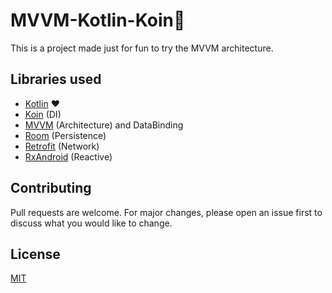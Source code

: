 # MVVM-Kotlin-Koin:rocket:

This is a project made just for fun to try the MVVM architecture.

## Libraries used
- [Kotlin](https://kotlinlang.org/docs/reference/) :heart:
- [Koin](https://github.com/InsertKoinIO/koin) (DI)
- [MVVM](https://developer.android.com/jetpack/docs/guide) (Architecture) and DataBinding
- [Room](https://developer.android.com/topic/libraries/architecture/room) (Persistence)
- [Retrofit](https://square.github.io/retrofit/) (Network)
- [RxAndroid](https://github.com/ReactiveX/RxAndroid) (Reactive)
## Contributing
Pull requests are welcome. For major changes, please open an issue first to discuss what you would like to change.

## License
[MIT](https://choosealicense.com/licenses/mit/)

